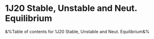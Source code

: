 # 1J20 Stable, Unstable and Neut. Equilibrium

&%Table of contents for 1J20 Stable, Unstable and Neut. Equilibrium&%